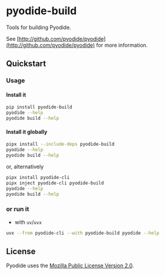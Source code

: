 # pyodide-build

Tools for building Pyodide.

See [http://github.com/pyodide/pyodide](http://github.com/pyodide/pyodide) for
more information.

## Quickstart

### Usage

#### Install it

```bash
pip install pyodide-build
pyodide --help
pyodide build --help
```

#### Install it globally

```bash
pipx install --include-deps pyodide-build
pyodide --help
pyodide build --help
```

or, alternatively

```bash
pipx install pyodide-cli
pipx inject pyodide-cli pyodide-build
pyodide --help
pyodide build --help
```

### or run it

- with `uv`/`uvx`

```bash
uvx --from pyodide-cli --with pyodide-build pyodide --help
```

## License

Pyodide uses the [Mozilla Public License Version
2.0](https://choosealicense.com/licenses/mpl-2.0/).
